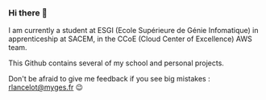 ### Hi there 👋

I am currently a student at ESGI (Ecole Supérieure de Génie Infomatique) in apprenticeship at SACEM, in the CCoE (Cloud Center of Excellence) AWS team.

This Github contains several of my school and personal projects.


Don't be afraid to give me feedback if you see big mistakes : rlancelot@myges.fr 😉

<!--
**romainlancelot/romainlancelot** is a ✨ _special_ ✨ repository because its `README.md` (this file) appears on your GitHub profile.

Here are some ideas to get you started:

- 🔭 I’m currently working on ...
- 🌱 I’m currently learning ...
- 👯 I’m looking to collaborate on ...
- 🤔 I’m looking for help with ...
- 💬 Ask me about ...
- 📫 How to reach me: ...
- 😄 Pronouns: ...
- ⚡ Fun fact: ...
-->
